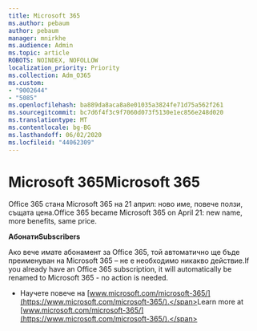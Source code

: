 ```yaml
---
title: Microsoft 365
ms.author: pebaum
author: pebaum
manager: mnirkhe
ms.audience: Admin
ms.topic: article
ROBOTS: NOINDEX, NOFOLLOW
localization_priority: Priority
ms.collection: Adm_O365
ms.custom:
- "9002644"
- "5085"
ms.openlocfilehash: ba889da8aca8a8e01035a3824fe71d75a562f261
ms.sourcegitcommit: bc7d6f4f3c9f7060d073f5130e1ec856e248d020
ms.translationtype: MT
ms.contentlocale: bg-BG
ms.lasthandoff: 06/02/2020
ms.locfileid: "44062309"
---
```

# <a name="microsoft-365"></a><span data-ttu-id="4616b-102">Microsoft 365</span><span class="sxs-lookup"><span data-stu-id="4616b-102">Microsoft 365</span></span>

<span data-ttu-id="4616b-103">Office 365 стана Microsoft 365 на 21 април: ново име, повече ползи, същата цена.</span><span class="sxs-lookup"><span data-stu-id="4616b-103">Office 365 became Microsoft 365 on April 21: new name, more benefits, same price.</span></span>

<span data-ttu-id="4616b-104">**Абонати**</span><span class="sxs-lookup"><span data-stu-id="4616b-104">**Subscribers**</span></span>

<span data-ttu-id="4616b-105">Ако вече имате абонамент за Office 365, той автоматично ще бъде преименуван на Microsoft 365 – не е необходимо никакво действие.</span><span class="sxs-lookup"><span data-stu-id="4616b-105">If you already have an Office 365 subscription, it will automatically be renamed to Microsoft 365 - no action is needed.</span></span>

- <span data-ttu-id="4616b-106">Научете повече на [www.microsoft.com/microsoft-365/](https://www.microsoft.com/microsoft-365/).</span><span class="sxs-lookup"><span data-stu-id="4616b-106">Learn more at [www.microsoft.com/microsoft-365/](https://www.microsoft.com/microsoft-365/).</span></span>

